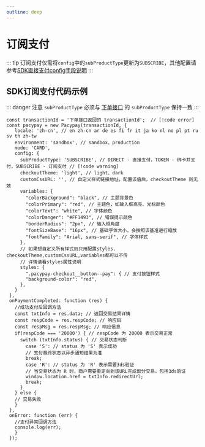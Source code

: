 ```yaml
---
outline: deep
---
```


<script lang="ts" setup>

import "./util/constants";

</script>

# 订阅支付

::: tip 订阅支付仅需将`config`中的`subProductType`更新为`SUBSCRIBE`，其他配置请参考[SDK直接支付config字段说明](./sdk-pay#config)
:::

## SDK订阅支付代码示例

::: danger 注意
`subProductType` 必须与 [下单接口](sdk-subscription#请求及响应示例) 的 `subProductType` 保持一致
:::

```js-vue
const transactionId = '下单接口返回的 transactionId';  // [!code error]
const pacypay = new Pacypay(transactionId, {
   locale: 'zh-cn', // en zh-cn ar de es fi fr it ja ko nl no pl pt ru sv th zh-tw
   environment: 'sandbox', // sandbox、production
   mode: 'CARD',
   config: {
     subProductType: 'SUBSCRIBE', // DIRECT - 直接支付，TOKEN - 绑卡并支付，SUBSCRIBE - 订阅支付 // [!code warning]
     checkoutTheme: 'light', // light、dark
     customCssURL: '', // 自定义样式链接地址，配置该值后，checkoutTheme 则无效
     variables: {
       "colorBackground": "black", // 主题背景色
       "colorPrimary": "red", // 主题色，如输入框高亮、光标颜色
       "colorText": "white", // 字体颜色
       "colorDanger": "#FF1493", // 错误提示颜色
       "borderRadius": "2px", // 输入框角度
       "fontSizeBase": "16px", // 基础字体大小，会按照该基准进行缩放
       "fontFamily": "Arial, sans-serif", // 字体样式
     },
     // 如果想自定义所有样式则只用配置styles. checkoutTheme,customCssURL,variables都可以不传
     // 详情请看styles属性说明
     styles: {
       ".pacypay-checkout__button--pay": { // 支付按钮样式
       "background-color": "red",
     },
   }
 },
 onPaymentCompleted: function (res) {
   //成功支付后回调方法
   const txtInfo = res.data; // 返回交易结果详情
   const respCode = res.respCode; // 响应码
   const respMsg = res.respMsg; // 响应信息
   if(respCode === '20000') { // respCode 为 20000 表示交易正常
     switch (txtInfo.status) { // 交易状态判断
       case 'S': // status 为 'S' 表示成功
       // 支付最终状态以异步通知结果为准
       break;
       case 'R': // status 为 'R' 表示需要3ds验证
       // 当交易状态为 R 时，商户需要重定向到该URL完成部分交易，包括3ds验证
       window.location.href = txtInfo.redirectUrl;
       break;
     }
   } else {
   // 交易失败
   }
 },
 onError: function (err) {
   //支付异常回调方法
   console.log(err);
   }
 });
 
```

<style lang="css">



</style>